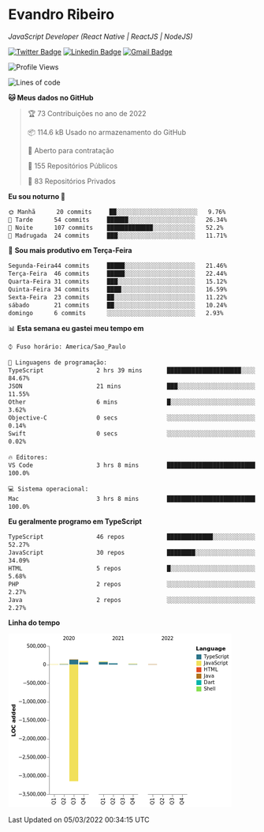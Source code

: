# Evandro **Ribeiro**

*JavaScript Developer (React Native | ReactJS | NodeJS)*

[![Twitter Badge](https://img.shields.io/badge/-@ribeiroevandro-201B2D?style=flat-square&labelColor=201B2D&logo=twitter&logoColor=white&link=https://twitter.com/ribeiroevandro)](https://twitter.com/ribeiroevandro) 
[![Linkedin Badge](https://img.shields.io/badge/-Evandro%20Ribeiro-201B2D?style=flat-square&logo=Linkedin&logoColor=white&link=https://www.linkedin.com/in/ribeiroevandro)](https://www.linkedin.com/in/ribeiroevandro) 
[![Gmail Badge](https://img.shields.io/badge/-oi@ribeiroevandro.com.br-201B2D?style=flat-square&logo=Gmail&logoColor=white&link=mailto:oi@ribeiroevandro.com.br)](mailto:oi@ribeiroevandro.com.br)


<!--START_SECTION:waka-->
![Profile Views](http://img.shields.io/badge/Visualizac%C3%B5es%20do%20perfil-0-blue)

![Lines of code](https://img.shields.io/badge/Desde%20o%20Hello%20World%20eu%20escrevi--3%20Million%20linhas%20de%20c%C3%B3digo-blue)

**🐱 Meus dados no GitHub** 

> 🏆 73 Contribuições no ano de 2022
 > 
> 📦 114.6 kB Usado no armazenamento do GitHub 
 > 
> 💼 Aberto para contratação
 > 
> 📜 155 Repositórios Públicos 
 > 
> 🔑 83 Repositórios Privados  
 > 
**Eu sou noturno 🦉** 

```text
🌞 Manhã      20 commits     ██░░░░░░░░░░░░░░░░░░░░░░░   9.76% 
🌆 Tarde      54 commits     ██████░░░░░░░░░░░░░░░░░░░   26.34% 
🌃 Noite      107 commits    █████████████░░░░░░░░░░░░   52.2% 
🌙 Madrugada  24 commits     ███░░░░░░░░░░░░░░░░░░░░░░   11.71%

```
📅 **Sou mais produtivo em Terça-Feira** 

```text
Segunda-Feira44 commits     █████░░░░░░░░░░░░░░░░░░░░   21.46% 
Terça-Feira  46 commits     █████░░░░░░░░░░░░░░░░░░░░   22.44% 
Quarta-Feira 31 commits     ███░░░░░░░░░░░░░░░░░░░░░░   15.12% 
Quinta-Feira 34 commits     ████░░░░░░░░░░░░░░░░░░░░░   16.59% 
Sexta-Feira  23 commits     ██░░░░░░░░░░░░░░░░░░░░░░░   11.22% 
sábado       21 commits     ██░░░░░░░░░░░░░░░░░░░░░░░   10.24% 
domingo      6 commits      ░░░░░░░░░░░░░░░░░░░░░░░░░   2.93%

```


📊 **Esta semana eu gastei meu tempo em** 

```text
⌚︎ Fuso horário: America/Sao_Paulo

💬 Linguagens de programação: 
TypeScript               2 hrs 39 mins       █████████████████████░░░░   84.67% 
JSON                     21 mins             ███░░░░░░░░░░░░░░░░░░░░░░   11.55% 
Other                    6 mins              █░░░░░░░░░░░░░░░░░░░░░░░░   3.62% 
Objective-C              0 secs              ░░░░░░░░░░░░░░░░░░░░░░░░░   0.14% 
Swift                    0 secs              ░░░░░░░░░░░░░░░░░░░░░░░░░   0.02%

🔥 Editores: 
VS Code                  3 hrs 8 mins        █████████████████████████   100.0%

💻 Sistema operacional: 
Mac                      3 hrs 8 mins        █████████████████████████   100.0%

```

**Eu geralmente programo em TypeScript** 

```text
TypeScript               46 repos            █████████████░░░░░░░░░░░░   52.27% 
JavaScript               30 repos            ████████░░░░░░░░░░░░░░░░░   34.09% 
HTML                     5 repos             █░░░░░░░░░░░░░░░░░░░░░░░░   5.68% 
PHP                      2 repos             ░░░░░░░░░░░░░░░░░░░░░░░░░   2.27% 
Java                     2 repos             ░░░░░░░░░░░░░░░░░░░░░░░░░   2.27%

```


**Linha do tempo**

![Chart not found](https://raw.githubusercontent.com/ribeiroevandro/ribeiroevandro/master/charts/bar_graph.png) 


 Last Updated on 05/03/2022 00:34:15 UTC
<!--END_SECTION:waka-->
